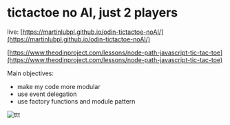 # tictactoe no AI, just 2 players


live: [https://martinlubpl.github.io/odin-tictactoe-noAI/](https://martinlubpl.github.io/odin-tictactoe-noAI/)


[https://www.theodinproject.com/lessons/node-path-javascript-tic-tac-toe](https://www.theodinproject.com/lessons/node-path-javascript-tic-tac-toe)

Main objectives:
- make my code more modular
- use event delegation
- use factory functions and module pattern

![ttt](https://user-images.githubusercontent.com/32456544/183310954-d2a720e6-67df-4c6f-9d08-ed0696c5ca09.gif)
